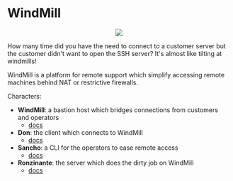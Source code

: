# WindMill

<p align="center">
   <img src ="https://github.com/gsanchietti/windmill/raw/master/logo/logo.png" />
</p>

How many time did you have the need to connect to a customer server but the customer didn't want to open the SSH server?
It's almost like tilting at windmills!

WindMill is a platform for remote support which simplify accessing remote machines behind NAT or restrictive firewalls.

Characters:

- **WindMill**: a bastion host which bridges connections from customers and operators
    - [docs](https://github.com/nethesis/windmill/tree/master/windmill)
- **Don**: the client which connects to WindMill
    - [docs](https://github.com/nethesis/windmill/tree/master/don)
- **Sancho**: a CLI for the operators to ease remote access
    - [docs](https://github.com/nethesis/windmill/tree/master/sancho)
- **Ronzinante**: the server which does the dirty job on WindMill
    - [docs](https://github.com/nethesis/windmill/tree/master/ronzinante)
